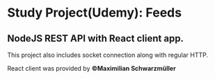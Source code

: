 # Study Project(Udemy): Feeds

## NodeJS REST API with React client app.

This project also includes socket connection along with regular HTTP.

React client was provided by **©Maximilian Schwarzmüller**
